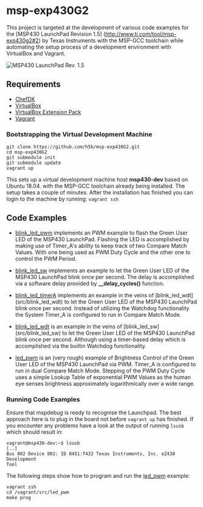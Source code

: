 # msp-exp430G2

This project is targeted at the development of various code examples for the
[MSP430 LaunchPad Revision 1.5] (http://www.ti.com/tool/msp-exp430g2#2) by
Texas Instruments with the MSP-GCC toolchain while automating the setup
process of a development environment with VirtualBox and Vagrant.

![MSP430 LaunchPad Rev. 1.5](doc/img/MSPExP430G2Rev15.jpg)

## Requirements

* [ChefDK](https://downloads.chef.io/products/chefdk)
* [VirtualBox](https://www.virtualbox.org)
* [VirtualBox Extension Pack](http://download.virtualbox.org)
* [Vagrant](http://vagrantup.com)

### Bootstrapping the Virtual Development Machine

```
git clone https://github.com/h5b/msp-exp430G2.git
cd msp-exp430G2
git submodule init
git submodule update
vagrant up
```

This sets up a virtual development machine host __msp430-dev__ based on Ubuntu
18.04. with the MSP-GCC toolchain already being installed.
The setup takes a couple of minutes. After the installation has finished you
can login to the machine by running: `vagrant ssh`

## Code Examples

* [blink_led_pwm](src/blink_led_pwm)
  implements an PWM example to flash the Green User LED of the MSP430 LaunchPad.
  Flashing the LED is accomplished by making use of Timer_A's ability to keep
  track of two Compare Match Values. With one being used as PWM Duty Cycle and
  the other one to control the PWM Period.

* [blink_led_sw](src/blink_led_sw)
  implements an example to let the Green User LED of the MSP430 LaunchPad blink
  once per second. The delay is accomplished via a software delay provided by
  __\_\_delay_cycles()__ function.

* [blink_led_timerA](src/blink_led_timerA)
  implements an example in the veins of [blink_led_wdt]
  (src/blink_led_wdt) to let the
  Green User LED of the MSP430 LaunchPad blink once per second.
  Instead of utilizing the Watchdog functionality the System Timer_A is
  configured to run in Compare Match Mode.

* [blink_led_wdt](src/blink_led_wdt)
  is an example in the veins of [blink_led_sw]
  (src/blink_led_sw) to let the
  Green User LED of the MSP430 LaunchPad blink once per second.
  Although using a timer-based delay which is accomplished via the builtin
  Watchdog functionality.

* [led_pwm](src/led_pwm)
  is an (very rough) example of Brightness Control of the Green User LED of the
  MSP430 LaunchPad via PWM. Timer_A is configured to run in dual Compare Match
  Mode. Stepping of the PWM Duty Cycle uses a simple Lookup Table of exponential
  PWM Values as the human eye senses brightness approximately logarithmically
  over a wide range.

### Running Code Examples

Ensure that mspdebug is ready to recognise the Launchpad.
The best approach here is to plug in the board not before
`vagrant up` has finished. If you encounter any problems
have a look at the output of running `lsusb` which should
result in:

```
vagrant@msp430-dev:~$ lsusb
[..]
Bus 002 Device 002: ID 0451:f432 Texas Instruments, Inc. eZ430 Development
Tool
```

The following steps show how to program and run the
[led_pwm](src/led_pwm)
example:

```
vagrant ssh
cd /vagrant/src/led_pwm
make prog
```
